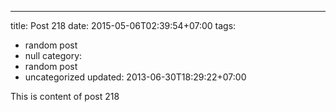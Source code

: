 ---
title: Post 218
date: 2015-05-06T02:39:54+07:00
tags:
  - random post
  - null
category:
  - random post
  - uncategorized
updated: 2013-06-30T18:29:22+07:00

This is content of post 218